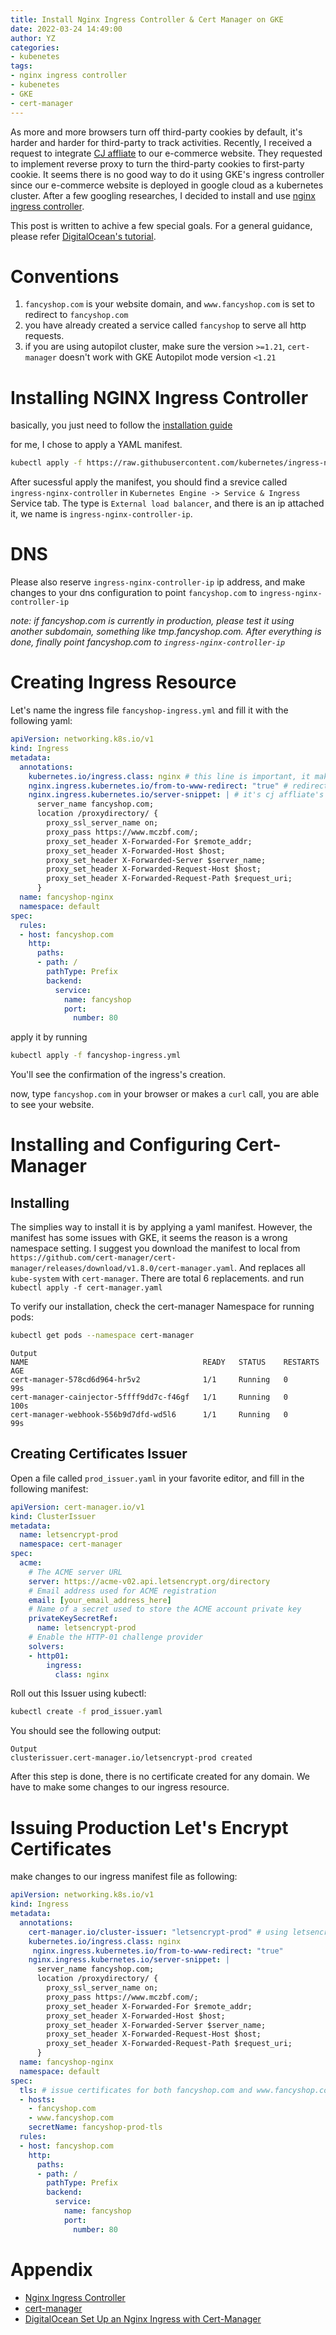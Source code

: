 ```yaml
---
title: Install Nginx Ingress Controller & Cert Manager on GKE
date: 2022-03-24 14:49:00
author: YZ
categories:
- kubenetes
tags:
- nginx ingress controller
- kubenetes
- GKE
- cert-manager
---
```


As more and more browsers turn off third-party cookies by default, it's harder and harder for third-party to track activities. Recently, I received a request to integrate [CJ affliate](https://www.cj.com/) to our e-commerce website. They requested to implement reverse proxy to turn the third-party cookies to first-party cookie. It seems there is no good way to do it using GKE's ingress controller since our e-commerce website is deployed in google cloud as a kubernetes cluster. After a few googling researches, I decided to install and use [nginx ingress controller](https://kubernetes.github.io/ingress-nginx/).

This post is written to achive a few special goals. For a general guidance, please refer [DigitalOcean's tutorial](https://www.digitalocean.com/community/tutorials/how-to-set-up-an-nginx-ingress-with-cert-manager-on-digitalocean-kubernetes#step-4-installing-and-configuring-cert-manager). 

# Conventions
1. `fancyshop.com` is your website domain, and `www.fancyshop.com` is set to redirect to `fancyshop.com`
2. you have already created a service called `fancyshop` to serve all http requests.
3. if you are using autopilot cluster, make sure the version `>=1.21`, `cert-manager` doesn't work with GKE Autopilot mode version `<1.21`

# Installing NGINX Ingress Controller
basically, you just need to follow the [installation guide](https://kubernetes.github.io/ingress-nginx/deploy/#quick-start)

for me, I chose to apply a YAML manifest.

```bash
kubectl apply -f https://raw.githubusercontent.com/kubernetes/ingress-nginx/controller-v1.1.2/deploy/static/provider/cloud/deploy.yaml
```

After sucessful apply the manifest, you should find a srevice called `	ingress-nginx-controller` in `Kubernetes Engine -> Service & Ingress` Service tab. The type is `External load balancer`, and there is an ip attached it, we name is `ingress-nginx-controller-ip`. 

# DNS
Please also reserve `ingress-nginx-controller-ip` ip address, and make changes to your dns configuration to point `fancyshop.com` to `ingress-nginx-controller-ip`

*note: if fancyshop.com is currently in production, please test it using another subdomain, something like tmp.fancyshop.com. After everything is done, finally point fancyshop.com to `ingress-nginx-controller-ip`*

# Creating Ingress Resource
Let's name the ingress file `fancyshop-ingress.yml` and fill it with the following yaml:
```yaml
apiVersion: networking.k8s.io/v1
kind: Ingress
metadata:
  annotations:
    kubernetes.io/ingress.class: nginx # this line is important, it makes sure the nginx ingress controller installed can find and apply this ingress resource.
    nginx.ingress.kubernetes.io/from-to-www-redirect: "true" # redirect www to non-www or redirect non-www to www.
    nginx.ingress.kubernetes.io/server-snippet: | # it's cj affliate's configuration for nginx. You don't have to add it.
      server_name fancyshop.com;
      location /proxydirectory/ {  
        proxy_ssl_server_name on;
        proxy_pass https://www.mczbf.com/;
        proxy_set_header X-Forwarded-For $remote_addr;
        proxy_set_header X-Forwarded-Host $host;
        proxy_set_header X-Forwarded-Server $server_name;
        proxy_set_header X-Forwarded-Request-Host $host;
        proxy_set_header X-Forwarded-Request-Path $request_uri;
      }
  name: fancyshop-nginx
  namespace: default
spec:
  rules:
  - host: fancyshop.com
    http:
      paths:
      - path: /
        pathType: Prefix
        backend:
          service:
            name: fancyshop
            port:
              number: 80
```

apply it by running 
```bash
kubectl apply -f fancyshop-ingress.yml
```

You'll see the confirmation of the ingress's creation.

now, type `fancyshop.com` in your browser or makes a `curl` call, you are able to see your website.

# Installing and Configuring Cert-Manager
## Installing
The simplies way to install it is by applying a yaml manifest. However, the manifest has some issues with GKE, it seems the reason is a wrong namespace setting. 
I suggest you download the manifest to local from `https://github.com/cert-manager/cert-manager/releases/download/v1.8.0/cert-manager.yaml`. And replaces all `kube-system` with `cert-manager`. There are total 6 replacements. and run `kubectl apply -f cert-manager.yaml`

To verify our installation, check the cert-manager Namespace for running pods:
```bash
kubectl get pods --namespace cert-manager
```
```
Output
NAME                                       READY   STATUS    RESTARTS   AGE
cert-manager-578cd6d964-hr5v2              1/1     Running   0          99s
cert-manager-cainjector-5ffff9dd7c-f46gf   1/1     Running   0          100s
cert-manager-webhook-556b9d7dfd-wd5l6      1/1     Running   0          99s
```

## Creating Certificates Issuer
Open a file called `prod_issuer.yaml` in your favorite editor, and fill in the following manifest:
```yaml
apiVersion: cert-manager.io/v1
kind: ClusterIssuer
metadata:
  name: letsencrypt-prod
  namespace: cert-manager
spec:
  acme:
    # The ACME server URL
    server: https://acme-v02.api.letsencrypt.org/directory
    # Email address used for ACME registration
    email: [your_email_address_here]
    # Name of a secret used to store the ACME account private key
    privateKeySecretRef:
      name: letsencrypt-prod
    # Enable the HTTP-01 challenge provider
    solvers:
    - http01:
        ingress:
          class: nginx
```

Roll out this Issuer using kubectl:
```bash
kubectl create -f prod_issuer.yaml
```
You should see the following output:
```
Output
clusterissuer.cert-manager.io/letsencrypt-prod created
```

After this step is done, there is no certificate created for any domain. We have to make some changes to our ingress resource.

# Issuing Production Let's Encrypt Certificates
make changes to our ingress manifest file as following:
```yaml
apiVersion: networking.k8s.io/v1
kind: Ingress
metadata:
  annotations:
    cert-manager.io/cluster-issuer: "letsencrypt-prod" # using letsencrypt-prod to issue certificates.
    kubernetes.io/ingress.class: nginx 
     nginx.ingress.kubernetes.io/from-to-www-redirect: "true"
    nginx.ingress.kubernetes.io/server-snippet: |
      server_name fancyshop.com;
      location /proxydirectory/ {  
        proxy_ssl_server_name on;
        proxy_pass https://www.mczbf.com/;
        proxy_set_header X-Forwarded-For $remote_addr;
        proxy_set_header X-Forwarded-Host $host;
        proxy_set_header X-Forwarded-Server $server_name;
        proxy_set_header X-Forwarded-Request-Host $host;
        proxy_set_header X-Forwarded-Request-Path $request_uri;
      }
  name: fancyshop-nginx
  namespace: default
spec:
  tls: # issue certificates for both fancyshop.com and www.fancyshop.com, and store the certificates in Secret fancyshop-prod-tls
  - hosts:
    - fancyshop.com
    - www.fancyshop.com
    secretName: fancyshop-prod-tls
  rules:
  - host: fancyshop.com
    http:
      paths:
      - path: /
        pathType: Prefix
        backend:
          service:
            name: fancyshop
            port:
              number: 80
```

# Appendix
* [Nginx Ingress Controller](https://kubernetes.github.io/ingress-nginx/)
* [cert-manager](https://cert-manager.io/docs/installation/)
* [DigitalOcean Set Up an Nginx Ingress with Cert-Manager](https://www.digitalocean.com/community/tutorials/how-to-set-up-an-nginx-ingress-with-cert-manager-on-digitalocean-kubernetes#step-4-installing-and-configuring-cert-manager)